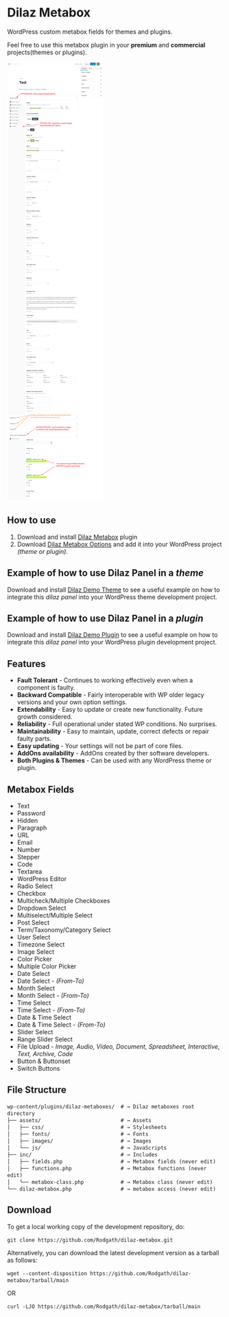 # Dilaz Metabox
WordPress custom metabox fields for themes and plugins.

Feel free to use this metabox plugin in your __premium__ and __commercial__ projects(themes or plugins).

![alt text](https://github.com/Rodgath/DilazResources/blob/master/dilaz-metabox/main-dilaz-metabox.png "Demo Screenshot")

## How to use
1. Download and install [Dilaz Metabox](https://github.com/Rodgath/dilaz-metabox/archive/master.zip) plugin
2. Download [Dilaz Metabox Options](https://github.com/Rodgath/dilaz-metabox-Options) and add it into your WordPress project *(theme or plugin)*. 

## Example of how to use Dilaz Panel in a *__theme__*
Download and install [Dilaz Demo Theme](https://github.com/Rodgath/Dilaz-Demo-Theme) to see a useful example on how to integrate this *dilaz panel* into your WordPress theme development project.

## Example of how to use Dilaz Panel in a *__plugin__*
Download and install [Dilaz Demo Plugin](https://github.com/Rodgath/Dilaz-Demo-Plugin) to see a useful example on how to integrate this *dilaz panel* into your WordPress plugin development project.

## Features
* __Fault Tolerant__ - Continues to working effectively even when a component is faulty.
* __Backward Compatible__ - Fairly interoperable with WP older legacy versions and your own option settings.
* __Extendability__ - Easy to update or create new functionality. Future growth considered. 
* __Reliability__ - Full operational under stated WP conditions. No surprises.
* __Maintainability__ - Easy to maintain, update, correct defects or repair faulty parts.
* __Easy updating__ - Your settings will not be part of core files. 
* __AddOns availability__ - AddOns created by ther software developers.
* __Both Plugins & Themes__ - Can be used with any WordPress theme or plugin.

## Metabox Fields
* Text
* Password
* Hidden
* Paragraph
* URL
* Email 
* Number 
* Stepper
* Code
* Textarea
* WordPress Editor
* Radio Select
* Checkbox
* Multicheck/Multiple Checkboxes
* Dropdown Select
* Multiselect/Multiple Select
* Post Select
* Term/Taxonomy/Category Select
* User Select
* Timezone Select
* Image Select
* Color Picker
* Multiple Color Picker
* Date Select
* Date Select - *(From-To)*
* Month Select
* Month Select - *(From-To)*
* Time Select
* Time Select - *(From-To)*
* Date & Time Select
* Date & Time Select - *(From-To)*
* Slider Select
* Range Slider Select
* File Upload - *Image, Audio, Video, Document, Spreadsheet, Interactive, Text, Archive, Code*
* Button & Buttonset
* Switch Buttons

## File Structure
```
wp-content/plugins/dilaz-metaboxes/  # → Dilaz metaboxes root directory
├── assets/                          # → Assets
│   ├── css/                         # → Stylesheets
│   ├── fonts/                       # → Fonts
│   ├── images/                      # → Images
│   └── js/                          # → JavaScripts
├── inc/                             # → Includes
│   ├── fields.php                   # → Metabox fields (never edit)
│   ├── functions.php                # → Metabox functions (never edit)
│   └── metabox-class.php            # → Metabox class (never edit)
└── dilaz-metabox.php                # → metabox access (never edit)
```

## Download 

To get a local working copy of the development repository, do:

    git clone https://github.com/Rodgath/dilaz-metabox.git

Alternatively, you can download the latest development version as a tarball
as follows:

    wget --content-disposition https://github.com/Rodgath/dilaz-metabox/tarball/main

OR 

    curl -LJO https://github.com/Rodgath/dilaz-metabox/tarball/main
    
    
